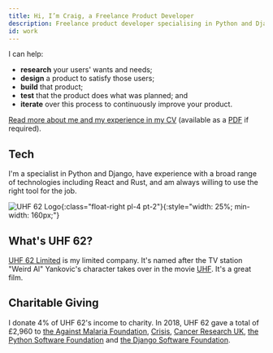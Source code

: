 ```yaml
---
title: Hi, I’m Craig, a Freelance Product Developer
description: Freelance product developer specialising in Python and Django. Based in London.
id: work
---
```


I can help:

 * **research** your users' wants and needs;
 * **design** a product to satisfy those users;
 * **build** that product;
 * **test** that the product does what was planned; and
 * **iterate** over this process to continuously improve your product.

[Read more about me and my experience in my CV](/cv) (available as a [PDF](/cv.pdf) if required).

## Tech

I'm a specialist in Python and Django, have experience with a broad range of technologies including React and Rust, and am always willing to use the right tool for the job.

![UHF 62 Logo](https://www.uhf62.co.uk/assets/logo.svg){:class="float-right pl-4 pt-2"}{:style="width: 25%; min-width: 160px;"}

## What's UHF&nbsp;62?

[UHF 62 Limited](http://uhf62.co.uk) is my limited company. It's named after the TV station "Weird Al" Yankovic's character takes over in the movie [UHF](https://www.imdb.com/title/tt0098546/). It's a great film.


## Charitable Giving

I donate 4% of UHF 62's income to charity. In 2018, UHF 62 gave a total of £2,960 to [the Against Malaria Foundation](http://againstmalaria.com), [Crisis](http://crisis.org.uk), [Cancer Research UK](https://www.cancerresearchuk.org), [the Python Software Foundation](https://www.python.org/psf/) and [the Django Software Foundation](https://www.djangoproject.com/foundation/).
